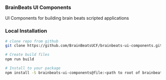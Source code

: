 ### BrainBeats UI Components
UI Components for building brain beats scripted applications

### Local Installation
```bash
# clone repo from github
git clone https://github.com/BrainBeatsUCF/brainbeats-ui-components.git

# Create build files
npm run build

# Install to your package
npm install -S brainbeats-ui-components@file:<path to root of brainbeats-ui-component repo>
```